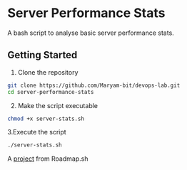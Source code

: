 # Server Performance Stats
A bash script to analyse basic server performance stats.

## Getting Started
1. Clone the repository

```bash
git clone https://github.com/Maryam-bit/devops-lab.git
cd server-performance-stats
```
2. Make the script executable
```bash
chmod +x server-stats.sh
```
3.Execute the script
```bash
./server-stats.sh
```

A [project](https://roadmap.sh/projects/server-stats) from Roadmap.sh